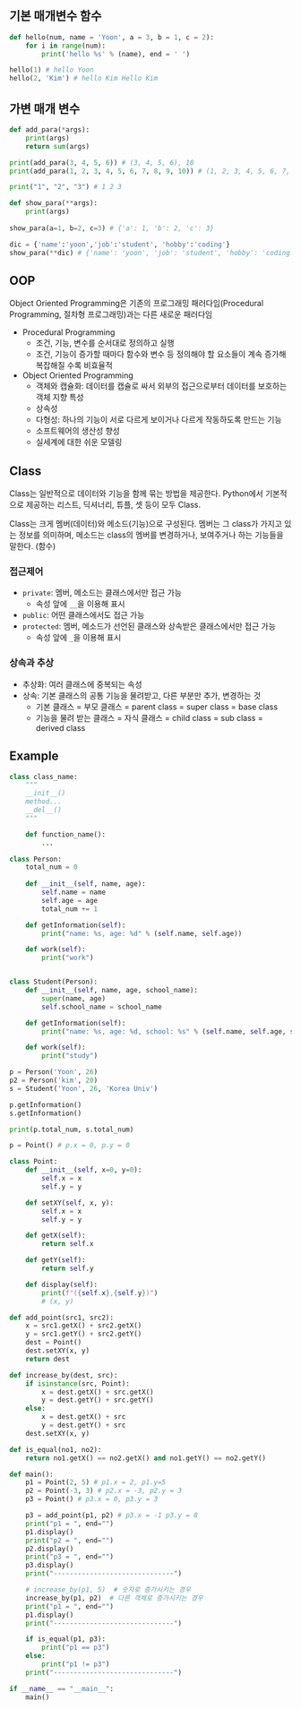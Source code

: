 ## 기본 매개변수 함수
```python
def hello(num, name = 'Yoon', a = 3, b = 1, c = 2):
	for i in range(num):
		print('hello %s' % (name), end = ' ')

hello(1) # hello Yoon
hello(2, 'Kim') # hello Kim Hello Kim
```
## 가변 매개 변수
```python
def add_para(*args):
	print(args)
	return sum(args)

print(add_para(3, 4, 5, 6)) # (3, 4, 5, 6), 18
print(add_para(1, 2, 3, 4, 5, 6, 7, 8, 9, 10)) # (1, 2, 3, 4, 5, 6, 7, 8, 9, 10), 55

print("1", "2", "3") # 1 2 3

def show_para(**args): 
	print(args) 
	
show_para(a=1, b=2, c=3) # {'a': 1, 'b': 2, 'c': 3}

dic = {'name':'yoon','job':'student', 'hobby':'coding'} 
show_para(**dic) # {'name': 'yoon', 'job': 'student', 'hobby': 'coding'
```

## OOP
Object Oriented Programming은 기존의 프로그래밍 패러다임(Procedural Programming, 절차형 프로그래밍)과는 다른 새로운 패러다임
+ Procedural Programming
	+ 조건, 기능, 변수를 순서대로 정의하고 실행
	+ 조건, 기능이 증가할 때마다 함수와 변수 등 정의해야 할 요소들이 계속 증가해 복잡해질 수록 비효율적
+ Object Oriented Programming
	+ 객체와 캡슐화: 데이터를 캡슐로 싸서 외부의 접근으로부터 데이터를 보호하는 객체 지향 특성
	+ 상속성
	+ 다형성: 하나의 기능이 서로 다르게 보이거나 다르게 작동하도록 만드는 기능
	+ 소프트웨어의 생산성 향성
	+ 실세계에 대한 쉬운 모델링
## Class
Class는 일반적으로 데이터와 기능을 함께 묶는 방법을 제공한다. Python에서 기본적으로 제공하는 리스트, 딕셔너리, 튜플, 셋 등이 모두 Class.

Class는 크게 멤버(데이터)와 메소드(기능)으로 구성된다. 멤버는 그 class가 가지고 있는 정보를 의미하며, 메소드는 class의 멤버를 변경하거나, 보여주거나 하는 기능들을 말한다. (함수)

### 접근제어
+ `private`: 멤버, 메소드는 클래스에서만 접근 가능
	+ 속성 앞에 `__`을 이용해 표시
+ `public`: 어떤 클래스에서도 접근 가능
+ `protected`: 멤버, 메소드가 선언된 클래스와 상속받은 클래스에서만 접근 가능
	+ 속성 앞에 `_`을 이용해 표시
### 상속과 추상
+ 추상화: 여러 클래스에 중복되는 속성
+ 상속: 기본 클래스의 공통 기능을 물려받고, 다른 부분만 추가, 변경하는 것
	+ 기본 클래스 = 부모 클래스 = parent class = super class = base class
	+ 기능을 물려 받는 클래스 = 자식 클래스 = child class = sub class = derived class
## Example
```Python
class class_name:
	"""
	__init__()
	method...
	__del__()
	"""

	def function_name():
		...
```

```python
class Person: 
	total_num = 0
	
	def __init__(self, name, age):
		self.name = name
		self.age = age
		total_num += 1

	def getInformation(self):
		print("name: %s, age: %d" % (self.name, self.age))

	def work(self):
		print("work")


class Student(Person):
	def __init__(self, name, age, school_name):
		super(name, age)
		self.school_name = school_name 

	def getInformation(self):
		print("name: %s, age: %d, school: %s" % (self.name, self.age, self.school_name))

	def work(self):
		print("study")

p = Person('Yoon', 26)
p2 = Person('kim', 20)
s = Student('Yoon', 26, 'Korea Univ')

p.getInformation()
s.getInformation()

print(p.total_num, s.total_num)
```


```Python
p = Point() # p.x = 0, p.y = 0

class Point:
    def __init__(self, x=0, y=0):
        self.x = x
        self.y = y

    def setXY(self, x, y):
        self.x = x
        self.y = y

    def getX(self):
        return self.x

    def getY(self):
        return self.y

    def display(self):
        print(f"({self.x},{self.y})")
        # (x, y)

def add_point(src1, src2):
    x = src1.getX() + src2.getX()
    y = src1.getY() + src2.getY()
    dest = Point()
    dest.setXY(x, y)
    return dest

def increase_by(dest, src):
    if isinstance(src, Point):
        x = dest.getX() + src.getX()
        y = dest.getY() + src.getY()
    else:
        x = dest.getX() + src
        y = dest.getY() + src
    dest.setXY(x, y)

def is_equal(no1, no2):
    return no1.getX() == no2.getX() and no1.getY() == no2.getY()

def main():
    p1 = Point(2, 5) # p1.x = 2, p1.y=5
    p2 = Point(-3, 3) # p2.x = -3, p2.y = 3
    p3 = Point() # p3.x = 0, p3.y = 3

    p3 = add_point(p1, p2) # p3.x = -1 p3.y = 8
    print("p1 = ", end="")
    p1.display()
    print("p2 = ", end="")
    p2.display()
    print("p3 = ", end="")
    p3.display()
    print("------------------------------")

    # increase_by(p1, 5)  # 숫자로 증가시키는 경우
    increase_by(p1, p2)  # 다른 객체로 증가시키는 경우
    print("p1 = ", end="")
    p1.display()
    print("------------------------------")

    if is_equal(p1, p3):
        print("p1 == p3")
    else:
        print("p1 != p3")
    print("------------------------------")

if __name__ == "__main__":
    main()

```
